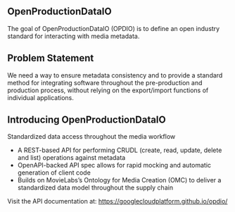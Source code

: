 ## OpenProductionDataIO
The goal of OpenProductionDataIO (OPDIO) is to define an open industry standard for interacting with media metadata. 

## Problem Statement
We need a way to ensure metadata consistency and to provide a standard method for integrating software throughout the pre-production and production process, without relying on the export/import functions of individual applications. 

## Introducing OpenProductionDataIO
Standardized data access throughout the media workflow
* A REST-based API for performing CRUDL (create, read, update, delete and list) operations against metadata
* OpenAPI-backed API spec allows for rapid mocking and automatic generation of client code
* Builds on MovieLabs’s Ontology for Media Creation (OMC) to deliver a standardized data model throughout the supply chain

Visit the API documentation at: https://googlecloudplatform.github.io/opdio/